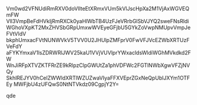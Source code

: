 Vm0wd2VFNUdiRmRXV0doVllteEtXRmxVUm5kVlJscHpXa2M1VjAxWGVEQmFW
Vll3VmpBeFdHVkljRmRXCk0yaHlWbTB4UzFJeVRrbGlSbVJYQ2sweFNsRldi
WGhoVXpKT2MxZHVSbGRpUmxwWVEyeGFjbU5GYkZoVwpNMUpvVmpJeFVtVldV
bkphUmxacFVtNUNWVkV5TVV0U2JHUlpZMFprV0FwVFJVcEZWbXRTUzFVeFdY
aFYKYmxaV1lsZDRWRlJWV25kaU1VVjVUVlprYWxacldsWldiWGhMVkdkd2FW
WnJiRFpXTVZKTFRrZE9kRlpzClpGWUtZa1phVDFWc2FGTlNWbXgwVFZjNVQy
SkhlREJYV0hCelZWWldXRTlWZUZwaVIyaFFXVEprZGxNeQpUblJXYm1OTFEy
MWFjbU4zUFQwS0NtNTVkdz09CgpjY2Y=

qde